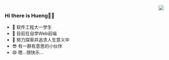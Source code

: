 <img align='right' src='https://github-readme-stats.vercel.app/api?username=jamond-x'>

 ### Hi there is Hueng👋😄 
 - 🔭 软件工程大一学生
 - 🌱 目前在自学Web前端
 - :running:  努力探索并追求人生意义中
 - :sunglasses: 有一群有意思的小伙伴
 - :smile: 嗯...很快乐...


<!--
**jamond-x/jamond-x** is a ✨ _special_ ✨ repository because its `README.md` (this file) appears on your GitHub profile.

Here are some ideas to get you started:

- 🔭 I’m currently working on ...
- 🌱 I’m currently learning ...
- 👯 I’m looking to collaborate on ...
- 🤔 I’m looking for help with ...
- 💬 Ask me about ...
- 📫 How to reach me: ...
- 😄 Pronouns: ...
- ⚡ Fun fact: ...
-->

